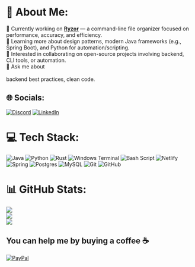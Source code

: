 # 💫 About Me:
🔭 Currently working on **[Ryzor](https://github.com/lucaas-d3v/Ryzor)** — a command-line file organizer focused on performance, accuracy, and efficiency.  <br>🌱 Learning more about design patterns, modern Java frameworks (e.g., Spring Boot), and Python for automation/scripting.  <br>👯 Interested in collaborating on open-source projects involving backend, CLI tools, or automation.<br>💬 Ask me about<br><br> backend best practices, clean code.<br>


## 🌐 Socials:
[![Discord](https://img.shields.io/badge/Discord-%237289DA.svg?logo=discord&logoColor=white)](https://discord.gg/898903384768282694) [![LinkedIn](https://img.shields.io/badge/LinkedIn-%230077B5.svg?logo=linkedin&logoColor=white)](https://www.linkedin.com/in/lucas-paulino-da-silva-a1b55b360/overlay/about-this-profile/?lipi=urn%3Ali%3Apage%3Ad_flagship3_profile_view_base%3BdO0zMnWKTGyYuyzr4e1G5A%3D%3D) 

# 💻 Tech Stack:
![Java](https://img.shields.io/badge/java-%23ED8B00.svg?style=for-the-badge&logo=openjdk&logoColor=white) ![Python](https://img.shields.io/badge/python-3670A0?style=for-the-badge&logo=python&logoColor=ffdd54) ![Rust](https://img.shields.io/badge/rust-%23000000.svg?style=for-the-badge&logo=rust&logoColor=white) ![Windows Terminal](https://img.shields.io/badge/Windows%20Terminal-%234D4D4D.svg?style=for-the-badge&logo=windows-terminal&logoColor=white) ![Bash Script](https://img.shields.io/badge/bash_script-%23121011.svg?style=for-the-badge&logo=gnu-bash&logoColor=white) ![Netlify](https://img.shields.io/badge/netlify-%23000000.svg?style=for-the-badge&logo=netlify&logoColor=#00C7B7) ![Spring](https://img.shields.io/badge/spring-%236DB33F.svg?style=for-the-badge&logo=spring&logoColor=white) ![Postgres](https://img.shields.io/badge/postgres-%23316192.svg?style=for-the-badge&logo=postgresql&logoColor=white) ![MySQL](https://img.shields.io/badge/mysql-4479A1.svg?style=for-the-badge&logo=mysql&logoColor=white) ![Git](https://img.shields.io/badge/git-%23F05033.svg?style=for-the-badge&logo=git&logoColor=white) ![GitHub](https://img.shields.io/badge/github-%23121011.svg?style=for-the-badge&logo=github&logoColor=white)

# 📊 GitHub Stats:
![](https://github-readme-stats.vercel.app/api?username=lucaas-d3v&theme=dark&hide_border=false&include_all_commits=false&count_private=false)<br/>
![](https://nirzak-streak-stats.vercel.app/?user=lucaas-d3v&theme=dark&hide_border=false)<br/>
![](https://github-readme-stats.vercel.app/api/top-langs/?username=lucaas-d3v&theme=dark&hide_border=false&include_all_commits=false&count_private=false&layout=compact)

  ## You can help me by buying a coffee ☕
  [![PayPal](https://img.shields.io/badge/PayPal-00457C?style=for-the-badge&logo=paypal&logoColor=white)](https://paypal.me/kproduce2023@gmail.com)  
